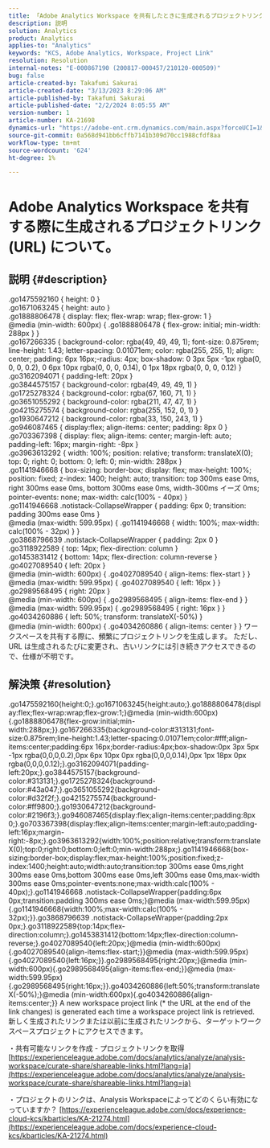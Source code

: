 ```yaml
---
title: 「Adobe Analytics Workspace を共有したときに生成されるプロジェクトリンク (URL) について」
description: 説明
solution: Analytics
product: Analytics
applies-to: "Analytics"
keywords: "KCS, Adobe Analytics, Workspace, Project Link"
resolution: Resolution
internal-notes: "E-000867190 (200817-000457/210120-000509)"
bug: false
article-created-by: Takafumi Sakurai
article-created-date: "3/13/2023 8:29:06 AM"
article-published-by: Takafumi Sakurai
article-published-date: "2/2/2024 8:05:55 AM"
version-number: 1
article-number: KA-21698
dynamics-url: "https://adobe-ent.crm.dynamics.com/main.aspx?forceUCI=1&pagetype=entityrecord&etn=knowledgearticle&id=206da01a-79c1-ed11-83ff-6045bd006268"
source-git-commit: 0a568d941bb6cffb7141b309d70cc1988cfdf8aa
workflow-type: tm+mt
source-wordcount: '624'
ht-degree: 1%

---
```


# Adobe Analytics Workspace を共有する際に生成されるプロジェクトリンク (URL) について。

## 説明 {#description}

.go1475592160 { height: 0 }<br>.go1671063245 { height: auto }<br>.go1888806478 { display: flex; flex-wrap: wrap; flex-grow: 1 }<br>@media (min-width: 600px) { .go1888806478 { flex-grow: initial; min-width: 288px } }<br>.go167266335 { background-color: rgba(49, 49, 49, 1); font-size: 0.875rem; line-height: 1.43; letter-spacing: 0.01071em; color: rgba(255, 255, 1); align: center; padding: 6px 16px;-radius: 4px; box-shadow: 0 3px 5px -1px rgba(0, 0, 0, 0.2), 0 6px 10px rgba(0, 0, 0, 0.14), 0 1px 18px rgba(0, 0, 0, 0.12) }<br>.go3162094071 { padding-left: 20px }<br>.go3844575157 { background-color: rgba(49, 49, 49, 1) }<br>.go1725278324 { background-color: rgba(67, 160, 71, 1) }<br>.go3651055292 { background-color: rgba(211, 47, 47, 1) }<br>.go4215275574 { background-color: rgba(255, 152, 0, 1) }<br>.go1930647212 { background-color: rgba(33, 150, 243, 1) }<br>.go946087465 { display:flex; align-items: center; padding: 8px 0 }<br>.go703367398 { display: flex; align-items: center; margin-left: auto; padding-left: 16px; margin-right: -8px }<br>.go3963613292 { width: 100%; position: relative; transform: translateX(0); top: 0; right: 0; bottom: 0; left: 0; min-width: 288px }<br>.go1141946668 { box-sizing: border-box; display: flex; max-height: 100%; position: fixed; z-index: 1400; height: auto; transition: top 300ms ease 0ms, right 300ms ease 0ms, bottom 300ms ease 0ms, width-300ms イーズ 0ms; pointer-events: none; max-width: calc(100% - 40px) }<br>.go1141946668 .notistack-CollapseWrapper { padding: 6px 0; transition: padding 300ms ease 0ms }<br>@media (max-width: 599.95px) { .go1141946668 { width: 100%; max-width: calc(100% - 32px) } }<br>.go3868796639 .notistack-CollapseWrapper { padding: 2px 0 }<br>.go3118922589 { top: 14px; flex-direction: column }<br>.go1453831412 { bottom: 14px; flex-direction: column-reverse }<br>.go4027089540 { left: 20px }<br>@media (min-width: 600px) { .go4027089540 { align-items: flex-start } }<br>@media (max-width: 599.95px) { .go4027089540 { left: 16px } }<br>.go2989568495 { right: 20px }<br>@media (min-width: 600px) { .go2989568495 { align-items: flex-end } }<br>@media (max-width: 599.95px) { .go2989568495 { right: 16px } }<br>.go4034260886 { left: 50%; transform: translateX(-50%) }<br>@media (min-width: 600px) { .go4034260886 { align-items: center } } ワークスペースを共有する際に、頻繁にプロジェクトリンクを生成します。 ただし、URL は生成されるたびに変更され、古いリンクには引き続きアクセスできるので、仕様が不明です。

## 解決策 {#resolution}

.go1475592160{height:0;}.go1671063245{height:auto;}.go1888806478{display:flex;flex-wrap:wrap;flex-grow:1;}@media (min-width:600px){.go1888806478{flex-grow:initial;min-width:288px;}}.go167266335{background-color:#313131;font-size:0.875rem;line-height:1.43;letter-spacing:0.01071em;color:#fff;align-items:center;padding:6px 16px;border-radius:4px;box-shadow:0px 3px 5px -1px rgba(0,0,0,0.2),0px 6px 10px 0px rgba(0,0,0,0.14),0px 1px 18px 0px rgba(0,0,0,0.12);}.go3162094071{padding-left:20px;}.go3844575157{background-color:#313131;}.go1725278324{background-color:#43a047;}.go3651055292{background-color:#d32f2f;}.go4215275574{background-color:#ff9800;}.go1930647212{background-color:#2196f3;}.go946087465{display:flex;align-items:center;padding:8px 0;}.go703367398{display:flex;align-items:center;margin-left:auto;padding-left:16px;margin-right:-8px;}.go3963613292{width:100%;position:relative;transform:translateX(0);top:0;right:0;bottom:0;left:0;min-width:288px;}.go1141946668{box-sizing:border-box;display:flex;max-height:100%;position:fixed;z-index:1400;height:auto;width:auto;transition:top 300ms ease 0ms,right 300ms ease 0ms,bottom 300ms ease 0ms,left 300ms ease 0ms,max-width 300ms ease 0ms;pointer-events:none;max-width:calc(100% - 40px);}.go1141946668 .notistack-CollapseWrapper{padding:6px 0px;transition:padding 300ms ease 0ms;}@media (max-width:599.95px){.go1141946668{width:100%;max-width:calc(100% - 32px);}}.go3868796639 .notistack-CollapseWrapper{padding:2px 0px;}.go3118922589{top:14px;flex-direction:column;}.go1453831412{bottom:14px;flex-direction:column-reverse;}.go4027089540{left:20px;}@media (min-width:600px){.go4027089540{align-items:flex-start;}}@media (max-width:599.95px){.go4027089540{left:16px;}}.go2989568495{right:20px;}@media (min-width:600px){.go2989568495{align-items:flex-end;}}@media (max-width:599.95px){.go2989568495{right:16px;}}.go4034260886{left:50%;transform:translateX(-50%);}@media (min-width:600px){.go4034260886{align-items:center;}}
A new workspace project link (\* the URL at the end of the link changes) is generated each time a workspace project link is retrieved. 新しく生成されたリンクまたは以前に生成されたリンクから、ターゲットワークスペースプロジェクトにアクセスできます。

・共有可能なリンクを作成 - プロジェクトリンクを取得
[https://experienceleague.adobe.com/docs/analytics/analyze/analysis-workspace/curate-share/shareable-links.html?lang=ja](https://experienceleague.adobe.com/docs/analytics/analyze/analysis-workspace/curate-share/shareable-links.html?lang=ja)

・プロジェクトのリンクは、Analysis Workspaceによってどのくらい有効になっていますか？
[https://experienceleague.adobe.com/docs/experience-cloud-kcs/kbarticles/KA-21274.html](https://experienceleague.adobe.com/docs/experience-cloud-kcs/kbarticles/KA-21274.html)
